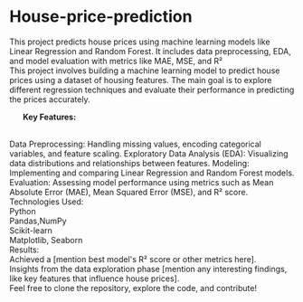 # House-price-prediction
This project predicts house prices using machine learning models like Linear Regression and Random Forest. It includes data preprocessing, EDA, and model evaluation with metrics like MAE, MSE, and R²<br>
This project involves building a machine learning model to predict house prices using a dataset of housing features. The main goal is to explore different regression techniques and evaluate their performance in predicting the prices accurately.<br>
<B><ul>Key Features:</B></ul><br>
Data Preprocessing: Handling missing values, encoding categorical variables, and feature scaling.
Exploratory Data Analysis (EDA): Visualizing data distributions and relationships between features.
Modeling: Implementing and comparing Linear Regression and Random Forest models.
Evaluation: Assessing model performance using metrics such as Mean Absolute Error (MAE), Mean Squared Error (MSE), and R² score.<BR>
Technologies Used:<br>
Python<br>
Pandas,NumPy<br>
Scikit-learn<br>
Matplotlib, Seaborn<br>
Results:<br>
Achieved a [mention best model's R² score or other metrics here].<br>
Insights from the data exploration phase [mention any interesting findings, like key features that influence house prices].<br>
Feel free to clone the repository, explore the code, and contribute!
